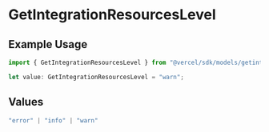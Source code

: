 # GetIntegrationResourcesLevel

## Example Usage

```typescript
import { GetIntegrationResourcesLevel } from "@vercel/sdk/models/getintegrationresourcesop.js";

let value: GetIntegrationResourcesLevel = "warn";
```

## Values

```typescript
"error" | "info" | "warn"
```